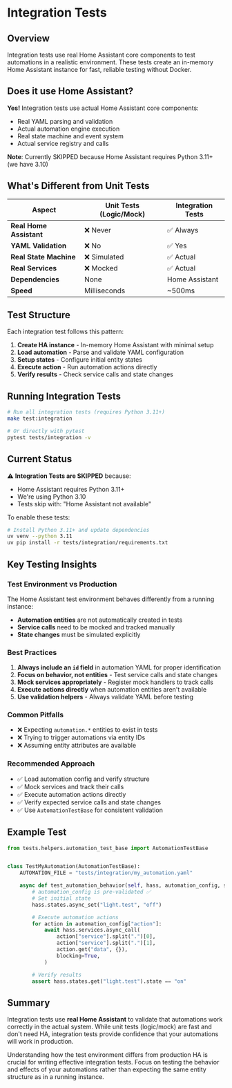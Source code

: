 # Integration Tests

## Overview

Integration tests use real Home Assistant core components to test automations in a realistic environment. These tests create an in-memory Home Assistant instance for fast, reliable testing without Docker.

## Does it use Home Assistant?

**Yes!** Integration tests use actual Home Assistant core components:

- Real YAML parsing and validation
- Actual automation engine execution
- Real state machine and event system
- Actual service registry and calls

**Note**: Currently SKIPPED because Home Assistant requires Python 3.11+ (we have 3.10)

## What's Different from Unit Tests

| Aspect                  | Unit Tests (Logic/Mock) | Integration Tests |
| ----------------------- | ----------------------- | ----------------- |
| **Real Home Assistant** | ❌ Never                | ✅ Always         |
| **YAML Validation**     | ❌ No                   | ✅ Yes            |
| **Real State Machine**  | ❌ Simulated            | ✅ Actual         |
| **Real Services**       | ❌ Mocked               | ✅ Actual         |
| **Dependencies**        | None                    | Home Assistant    |
| **Speed**               | Milliseconds            | ~500ms            |

## Test Structure

Each integration test follows this pattern:

1. **Create HA instance** - In-memory Home Assistant with minimal setup
1. **Load automation** - Parse and validate YAML configuration
1. **Setup states** - Configure initial entity states
1. **Execute action** - Run automation actions directly
1. **Verify results** - Check service calls and state changes

## Running Integration Tests

```bash
# Run all integration tests (requires Python 3.11+)
make test:integration

# Or directly with pytest
pytest tests/integration -v
```

## Current Status

⚠️ **Integration Tests are SKIPPED** because:

- Home Assistant requires Python 3.11+
- We're using Python 3.10
- Tests skip with: "Home Assistant not available"

To enable these tests:

```bash
# Install Python 3.11+ and update dependencies
uv venv --python 3.11
uv pip install -r tests/integration/requirements.txt
```

## Key Testing Insights

### Test Environment vs Production

The Home Assistant test environment behaves differently from a running instance:

- **Automation entities** are not automatically created in tests
- **Service calls** need to be mocked and tracked manually
- **State changes** must be simulated explicitly

### Best Practices

1. **Always include an `id` field** in automation YAML for proper identification
1. **Focus on behavior, not entities** - Test service calls and state changes
1. **Mock services appropriately** - Register mock handlers to track calls
1. **Execute actions directly** when automation entities aren't available
1. **Use validation helpers** - Always validate YAML before testing

### Common Pitfalls

- ❌ Expecting `automation.*` entities to exist in tests
- ❌ Trying to trigger automations via entity IDs
- ❌ Assuming entity attributes are available

### Recommended Approach

- ✅ Load automation config and verify structure
- ✅ Mock services and track their calls
- ✅ Execute automation actions directly
- ✅ Verify expected service calls and state changes
- ✅ Use `AutomationTestBase` for consistent validation

## Example Test

```python
from tests.helpers.automation_test_base import AutomationTestBase


class TestMyAutomation(AutomationTestBase):
    AUTOMATION_FILE = "tests/integration/my_automation.yaml"

    async def test_automation_behavior(self, hass, automation_config, service_tracker):
        # automation_config is pre-validated ✅
        # Set initial state
        hass.states.async_set("light.test", "off")

        # Execute automation actions
        for action in automation_config["action"]:
            await hass.services.async_call(
                action["service"].split(".")[0],
                action["service"].split(".")[1],
                action.get("data", {}),
                blocking=True,
            )

        # Verify results
        assert hass.states.get("light.test").state == "on"
```

## Summary

Integration tests use **real Home Assistant** to validate that automations work correctly in the actual system. While unit tests (logic/mock) are fast and don't need HA, integration tests provide confidence that your automations will work in production.

Understanding how the test environment differs from production HA is crucial for writing effective integration tests. Focus on testing the behavior and effects of your automations rather than expecting the same entity structure as in a running instance.

